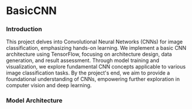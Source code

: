# BasicCNN

### Introduction

This project delves into Convolutional Neural Networks (CNNs) for image classification, emphasizing hands-on learning. We implement a basic CNN architecture using TensorFlow, focusing on architecture design, data generation, and result assessment. Through model training and visualization, we explore fundamental CNN concepts applicable to various image classification tasks. By the project's end, we aim to provide a foundational understanding of CNNs, empowering further exploration in computer vision and deep learning.

### Model Architecture

